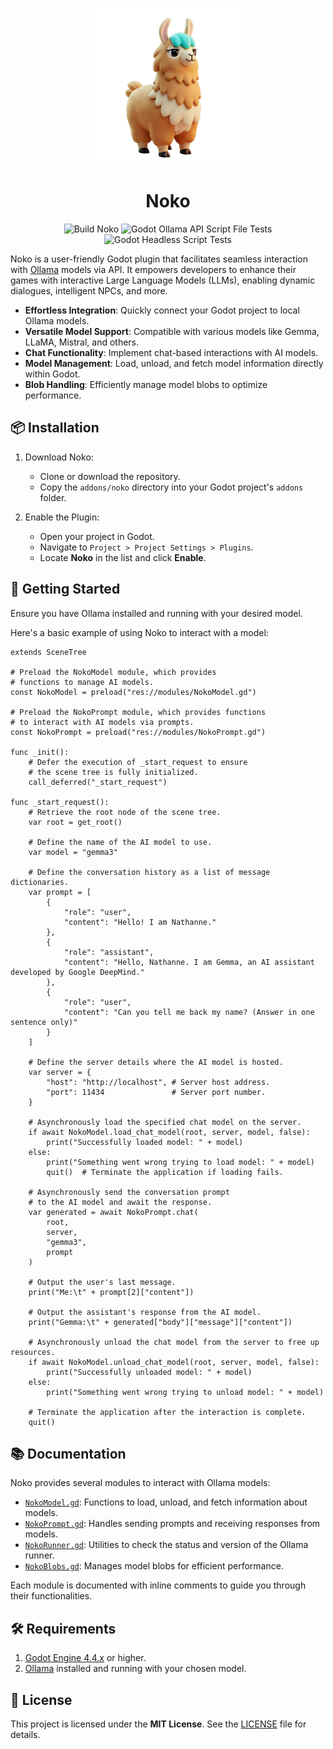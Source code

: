 <p align="center">
    <img src="assets/noko-logo.png" width="250" />
</p>
<h1 align="center">Noko</h1>

<p align="center">
    <img alt="Build Noko" src="https://github.com/nthnn/noko/actions/workflows/build_ci.yml/badge.svg" />
    <img alt="Godot Ollama API Script File Tests" src="https://github.com/nthnn/noko/actions/workflows/ollama_ci.yml/badge.svg" />
    <img alt="Godot Headless Script Tests" src="https://github.com/nthnn/noko/actions/workflows/test_ci.yml/badge.svg" />
</p>

Noko is a user-friendly Godot plugin that facilitates seamless interaction with [Ollama](https://ollama.com/) models via API. It empowers developers to enhance their games with interactive Large Language Models (LLMs), enabling dynamic dialogues, intelligent NPCs, and more.​

- **Effortless Integration**: Quickly connect your Godot project to local Ollama models.
- **Versatile Model Support**: Compatible with various models like Gemma, LLaMA, Mistral, and others.
- **Chat Functionality**: Implement chat-based interactions with AI models.
- **Model Management**: Load, unload, and fetch model information directly within Godot.
- **Blob Handling**: Efficiently manage model blobs to optimize performance.

## 📦 Installation

1. Download Noko:
    - Clone or download the repository.
    - Copy the `addons/noko` directory into your Godot project's `addons` folder.​

2. Enable the Plugin:
    - Open your project in Godot.
    - Navigate to `Project > Project Settings > Plugins`.
    - Locate **Noko** in the list and click **Enable**.​

## 🚀 Getting Started

Ensure you have Ollama installed and running with your desired model.​

Here's a basic example of using Noko to interact with a model:

```gdscript
extends SceneTree

# Preload the NokoModel module, which provides
# functions to manage AI models.
const NokoModel = preload("res://modules/NokoModel.gd")

# Preload the NokoPrompt module, which provides functions
# to interact with AI models via prompts.
const NokoPrompt = preload("res://modules/NokoPrompt.gd")

func _init():
    # Defer the execution of _start_request to ensure
    # the scene tree is fully initialized.
    call_deferred("_start_request")

func _start_request():
    # Retrieve the root node of the scene tree.
    var root = get_root()

    # Define the name of the AI model to use.
    var model = "gemma3"

    # Define the conversation history as a list of message dictionaries.
    var prompt = [
        {
            "role": "user",
            "content": "Hello! I am Nathanne."
        },
        {
            "role": "assistant",
            "content": "Hello, Nathanne. I am Gemma, an AI assistant developed by Google DeepMind."
        },
        {
            "role": "user",
            "content": "Can you tell me back my name? (Answer in one sentence only)"
        }
    ]

    # Define the server details where the AI model is hosted.
    var server = {
        "host": "http://localhost", # Server host address.
        "port": 11434               # Server port number.
    }

    # Asynchronously load the specified chat model on the server.
    if await NokoModel.load_chat_model(root, server, model, false):
        print("Successfully loaded model: " + model)
    else:
        print("Something went wrong trying to load model: " + model)
        quit()  # Terminate the application if loading fails.

    # Asynchronously send the conversation prompt
    # to the AI model and await the response.
    var generated = await NokoPrompt.chat(
        root,
        server,
        "gemma3",
        prompt
    )

    # Output the user's last message.
    print("Me:\t" + prompt[2]["content"])

    # Output the assistant's response from the AI model.
    print("Gemma:\t" + generated["body"]["message"]["content"])

    # Asynchronously unload the chat model from the server to free up resources.
    if await NokoModel.unload_chat_model(root, server, model, false):
        print("Successfully unloaded model: " + model)
    else:
        print("Something went wrong trying to unload model: " + model)

    # Terminate the application after the interaction is complete.
    quit()
```

## 📚 Documentation

Noko provides several modules to interact with Ollama models:​

- [`NokoModel.gd`](modules/NokoModel.gd): Functions to load, unload, and fetch information about models.
- [`NokoPrompt.gd`](modules/NokoPrompt.gd): Handles sending prompts and receiving responses from models.
- [`NokoRunner.gd`](modules/NokoRunner.gd): Utilities to check the status and version of the Ollama runner.
- [`NokoBlobs.gd`](modules/NokoModel.gd): Manages model blobs for efficient performance.​

Each module is documented with inline comments to guide you through their functionalities.

## 🛠️ Requirements

1. [Godot Engine 4.4.x](https://godotengine.org) or higher.
2. [Ollama](https://ollama.com) installed and running with your chosen model.

## 📄 License

This project is licensed under the **MIT License**. See the [LICENSE](LICENSE) file for details.
